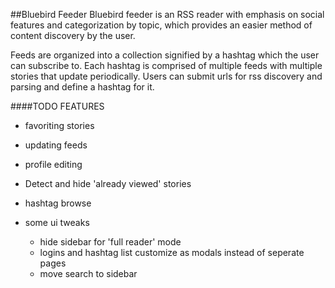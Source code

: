 ##Bluebird Feeder
Bluebird feeder is an RSS reader with emphasis on social features and categorization by topic, which provides an easier method of content discovery by the user.

Feeds are organized into a collection signified by a hashtag which the user can subscribe to. Each hashtag is comprised of multiple feeds with multiple stories that update periodically. Users can submit urls for rss discovery and parsing and define a hashtag for it.

####TODO FEATURES

- favoriting stories

- updating feeds

- profile editing

- Detect and hide 'already viewed' stories

- hashtag browse

- some ui tweaks
  - hide sidebar for 'full reader' mode
  - logins and hashtag list customize as modals instead of seperate pages
  - move search to sidebar
